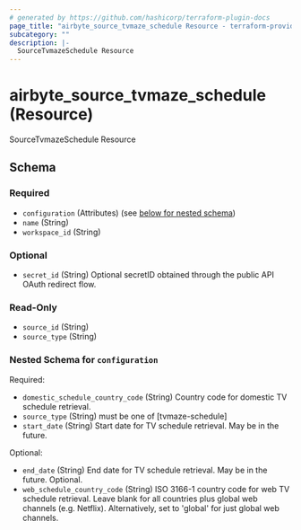 ```yaml
---
# generated by https://github.com/hashicorp/terraform-plugin-docs
page_title: "airbyte_source_tvmaze_schedule Resource - terraform-provider-airbyte"
subcategory: ""
description: |-
  SourceTvmazeSchedule Resource
---
```


# airbyte_source_tvmaze_schedule (Resource)

SourceTvmazeSchedule Resource



<!-- schema generated by tfplugindocs -->
## Schema

### Required

- `configuration` (Attributes) (see [below for nested schema](#nestedatt--configuration))
- `name` (String)
- `workspace_id` (String)

### Optional

- `secret_id` (String) Optional secretID obtained through the public API OAuth redirect flow.

### Read-Only

- `source_id` (String)
- `source_type` (String)

<a id="nestedatt--configuration"></a>
### Nested Schema for `configuration`

Required:

- `domestic_schedule_country_code` (String) Country code for domestic TV schedule retrieval.
- `source_type` (String) must be one of [tvmaze-schedule]
- `start_date` (String) Start date for TV schedule retrieval. May be in the future.

Optional:

- `end_date` (String) End date for TV schedule retrieval. May be in the future. Optional.
- `web_schedule_country_code` (String) ISO 3166-1 country code for web TV schedule retrieval. Leave blank for
all countries plus global web channels (e.g. Netflix). Alternatively,
set to 'global' for just global web channels.


